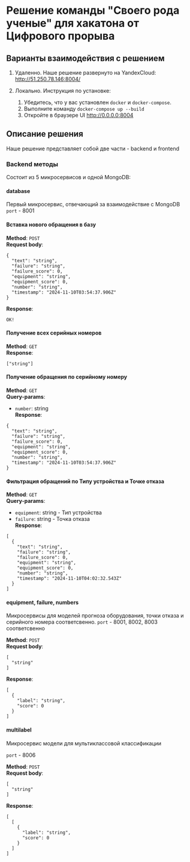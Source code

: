 # Решение команды "Своего рода ученые" для хакатона от Цифрового прорыва

## Варианты взаимодействия с решением
1. Удаленно. Наше решение развернуто на YandexCloud: http://51.250.78.146:8004/
2. Локально. Инструкция по установке:

   1. Убедитесь, что у вас установлен `docker` и `docker-compose`.
   2. Выполните команду `docker-compose up --build`
   3. Откройте в браузере UI http://0.0.0.0:8004

## Описание решения
Наше решение представляет собой две части - backend и frontend

### Backend методы
Cостоит из 5 микросервисов и одной MongoDB:
#### database
Первый микросервис, отвечающий за взаимодействие с MongoDB <br>
`port` - 8001

#### Вставка нового обращения в базу
**Method**: `POST` <br>
**Request body**: 
```
{
  "text": "string",
  "failure": "string",
  "failure_score": 0,
  "equipment": "string",
  "equipment_score": 0,
  "number": "string",
  "timestamp": "2024-11-10T03:54:37.906Z"
}
```
**Response**:
```
OK!
```
#### Получение всех серийных номеров
**Method**: `GET` <br>
**Response**:
```
["string"]
```

#### Получение обращения по серийному номеру
**Method**: `GET` <br>
**Query-params**:
- `number`: string <br>
**Response**:
```
{
  "text": "string",
  "failure": "string",
  "failure_score": 0,
  "equipment": "string",
  "equipment_score": 0,
  "number": "string",
  "timestamp": "2024-11-10T03:54:37.906Z"
}
```

#### Фильтрация обращений по Типу устройства и Точке отказа
**Method**: `GET` <br>
**Query-params**:
- `equipment`: string - Тип устройства
- `failure`: string - Точка отказа <br>
**Response**:
```
[
  {
    "text": "string",
    "failure": "string",
    "failure_score": 0,
    "equipment": "string",
    "equipment_score": 0,
    "number": "string",
    "timestamp": "2024-11-10T04:02:32.543Z"
  }
]
```

#### equipment, failure, numbers
Микросервисы для моделей прогноза оборудования, точки отказа и серийного номера соответсвенно.
`port` - 8001, 8002, 8003 соответсвенно

**Method**: `POST` <br>
**Request body**:
```
[
  "string"
]
```
**Response**:
```
[
  {
    "label": "string",
    "score": 0
  }
]
```

#### multilabel
Микросервис модели для мультиклассовой классификации

`port` - 8006

**Method**: `POST` <br>
**Request body**:
```
[
  "string"
]
```
**Response**:
```
[
  [
    {
      "label": "string",
      "score": 0
    }
  ]
]
```
